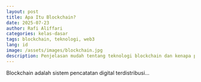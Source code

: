 ```yaml
---
layout: post
title: Apa Itu Blockchain?
date: 2025-07-23
author: Rafi Aliffari
categories: kelas-dasar
tags: blockchain, teknologi, web3
lang: id
image: /assets/images/blockchain.jpg
description: Penjelasan mudah tentang teknologi blockchain dan kenapa penting di masa depan.
---
```


Blockchain adalah sistem pencatatan digital terdistribusi...
